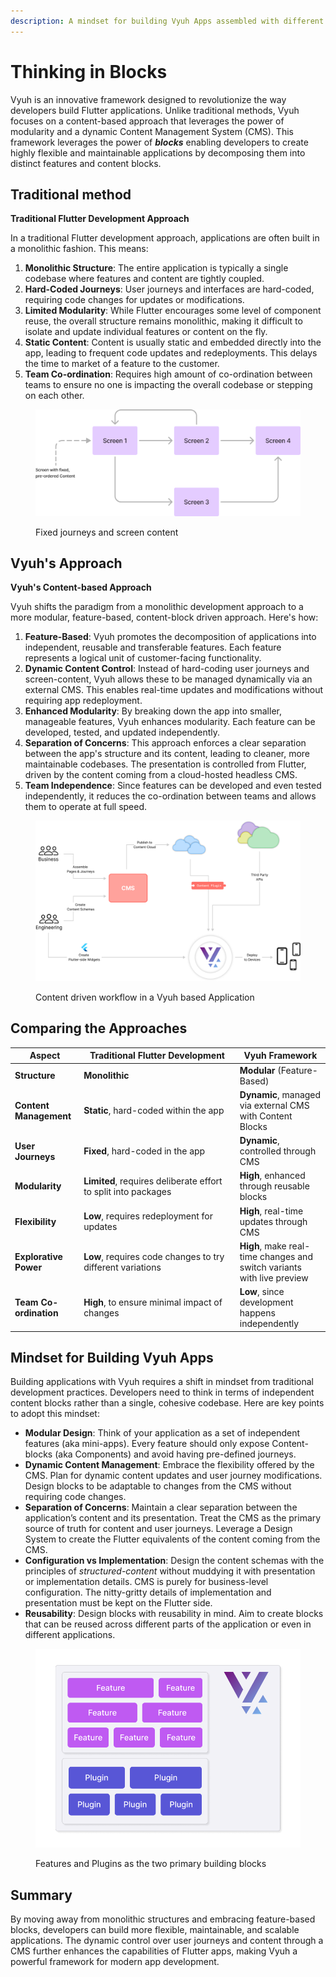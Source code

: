 ```yaml
---
description: A mindset for building Vyuh Apps assembled with different Content Blocks
---
```


# Thinking in Blocks

Vyuh is an innovative framework designed to revolutionize the way developers build Flutter applications. Unlike traditional methods, Vyuh focuses on a content-based approach that leverages the power of modularity and a dynamic Content Management System (CMS). This framework leverages the power of _**blocks**_ enabling developers to create highly flexible and maintainable applications by decomposing them into distinct features and content blocks.

## Traditional method

**Traditional Flutter Development Approach**

In a traditional Flutter development approach, applications are often built in a monolithic fashion. This means:

1. **Monolithic Structure**: The entire application is typically a single codebase where features and content are tightly coupled.
2. **Hard-Coded Journeys**: User journeys and interfaces are hard-coded, requiring code changes for updates or modifications.
3. **Limited Modularity**: While Flutter encourages some level of component reuse, the overall structure remains monolithic, making it difficult to isolate and update individual features or content on the fly.
4. **Static Content**: Content is usually static and embedded directly into the app, leading to frequent code updates and redeployments. This delays the time to market of a feature to the customer.
5. **Team Co-ordination**: Requires high amount of co-ordination between teams to ensure no one is impacting the overall codebase or stepping on each other.

<figure><img src="../.gitbook/assets/image.png" alt=""><figcaption><p>Fixed journeys and screen content</p></figcaption></figure>

## Vyuh's Approach

**Vyuh's Content-based Approach**

Vyuh shifts the paradigm from a monolithic development approach to a more modular, feature-based, content-block driven approach. Here's how:

1. **Feature-Based**: Vyuh promotes the decomposition of applications into independent, reusable and transferable features. Each feature represents a logical unit of customer-facing functionality.
2. **Dynamic Content Control**: Instead of hard-coding user journeys and screen-content, Vyuh allows these to be managed dynamically via an external CMS. This enables real-time updates and modifications without requiring app redeployment.
3. **Enhanced Modularity**: By breaking down the app into smaller, manageable features, Vyuh enhances modularity. Each feature can be developed, tested, and updated independently.
4. **Separation of Concerns**: This approach enforces a clear separation between the app's structure and its content, leading to cleaner, more maintainable codebases. The presentation is controlled from Flutter, driven by the content coming from a cloud-hosted headless CMS.
5. **Team Independence**: Since features can be developed and even tested independently, it reduces the co-ordination between teams and allows them to operate at full speed.

<figure><img src="../.gitbook/assets/image (1).png" alt=""><figcaption><p>Content driven workflow in a Vyuh based Application</p></figcaption></figure>

## **Comparing the Approaches**

<table><thead><tr><th>Aspect</th><th width="235.66666666666663">Traditional Flutter Development</th><th>Vyuh Framework</th></tr></thead><tbody><tr><td><strong>Structure</strong></td><td><strong>Monolithic</strong></td><td><strong>Modular</strong> (Feature-Based)</td></tr><tr><td><strong>Content Management</strong></td><td><strong>Static</strong>, hard-coded within the app</td><td><strong>Dynamic</strong>, managed via external CMS with Content Blocks</td></tr><tr><td><strong>User Journeys</strong></td><td><strong>Fixed</strong>, hard-coded in the app</td><td><strong>Dynamic</strong>, controlled through CMS</td></tr><tr><td><strong>Modularity</strong></td><td><strong>Limited</strong>, requires deliberate effort to split into packages</td><td><strong>High</strong>, enhanced through reusable blocks</td></tr><tr><td><strong>Flexibility</strong></td><td><strong>Low</strong>, requires redeployment for updates</td><td><strong>High</strong>, real-time updates through CMS</td></tr><tr><td><strong>Explorative Power</strong></td><td><strong>Low</strong>, requires code changes to try different variations</td><td><strong>High</strong>, make real-time changes and switch variants with live preview</td></tr><tr><td><strong>Team Co-ordination</strong></td><td><strong>High</strong>, to ensure minimal impact of changes</td><td><strong>Low</strong>, since development happens independently</td></tr></tbody></table>

## **Mindset for Building Vyuh Apps**

Building applications with Vyuh requires a shift in mindset from traditional development practices. Developers need to think in terms of independent content blocks rather than a single, cohesive codebase. Here are key points to adopt this mindset:

* **Modular Design**: Think of your application as a set of independent features (aka mini-apps). Every feature should only expose Content-blocks (aka Components) and avoid having pre-defined journeys.
* **Dynamic Content Management**: Embrace the flexibility offered by the CMS. Plan for dynamic content updates and user journey modifications. Design blocks to be adaptable to changes from the CMS without requiring code changes.
* **Separation of Concerns**: Maintain a clear separation between the application’s content and its presentation. Treat the CMS as the primary source of truth for content and user journeys. Leverage a Design System to create the Flutter equivalents of the content coming from the CMS.
* **Configuration vs Implementation**: Design the content schemas with the principles of _structured-content_ without muddying it with presentation or implementation details. CMS is purely for business-level configuration. The nitty-gritty details of implementation and presentation must be kept on the Flutter side.
* **Reusability**: Design blocks with reusability in mind. Aim to create blocks that can be reused across different parts of the application or even in different applications.

<figure><img src="../.gitbook/assets/image (27).png" alt=""><figcaption><p>Features and Plugins as the two primary building blocks</p></figcaption></figure>

## Summary

By moving away from monolithic structures and embracing feature-based blocks, developers can build more flexible, maintainable, and scalable applications. The dynamic control over user journeys and content through a CMS further enhances the capabilities of Flutter apps, making Vyuh a powerful framework for modern app development.

